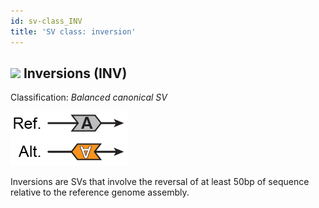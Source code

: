 ```yaml
---
id: sv-class_INV
title: 'SV class: inversion'  
---
```


## ![](https://placehold.it/15/FA931E/000000?text=+) Inversions (INV)  

Classification: _Balanced canonical SV_

![Inversion (INV)](gnomAD_browser.SV_schematics_INV.png)  

Inversions are SVs that involve the reversal of at least 50bp of sequence relative to the reference genome assembly.  
